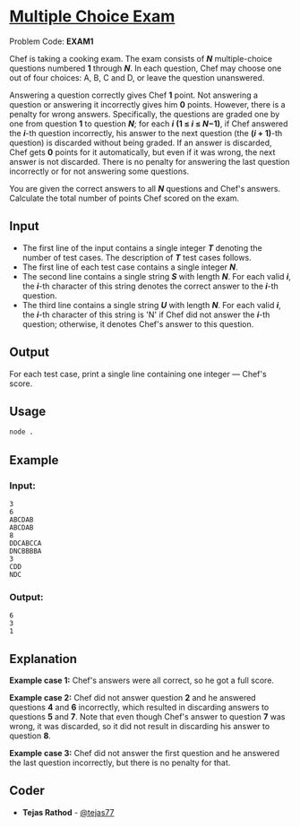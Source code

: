
# [Multiple Choice Exam](https://www.codechef.com/problems/EXAM1)
Problem Code: **EXAM1**

Chef is taking a cooking exam. The exam consists of **_N_** multiple-choice questions numbered **1** through **_N_**. In each question, Chef may choose one out of four choices: A, B, C and D, or leave the question unanswered.

Answering a question correctly gives Chef **1** point. Not answering a question or answering it incorrectly gives him **0** points. However, there is a penalty for wrong answers. Specifically, the questions are graded one by one from question **1** to question **_N_**; for each **_i_** **(1 ≤ _i_ ≤ _N_−1)**, if Chef answered the **_i_**-th question incorrectly, his answer to the next question (the **(_i_ + 1)**-th question) is discarded without being graded. If an answer is discarded, Chef gets **0** points for it automatically, but even if it was wrong, the next answer is not discarded. There is no penalty for answering the last question incorrectly or for not answering some questions.

You are given the correct answers to all **_N_** questions and Chef's answers. Calculate the total number of points Chef scored on the exam.

## Input

- The first line of the input contains a single integer **_T_** denoting the number of test cases. The description of **_T_** test cases follows.
- The first line of each test case contains a single integer **_N_**.
- The second line contains a single string **_S_** with length **_N_**. For each valid **_i_**, the **_i_**-th character of this string denotes the correct answer to the **_i_**-th question.
- The third line contains a single string **_U_** with length **_N_**. For each valid **_i_**, the **_i_**-th character of this string is 'N' if Chef did not answer the **_i_**-th question; otherwise, it denotes Chef's answer to this question.

## Output

For each test case, print a single line containing one integer — Chef's score.

## Usage
```sh
node .
```
## Example
### Input:
```
3
6
ABCDAB
ABCDAB
8
DDCABCCA
DNCBBBBA
3
CDD
NDC
```
### Output:
```
6
3
1
```
## Explanation

**Example case 1:** Chef's answers were all correct, so he got a full score.

**Example case 2:** Chef did not answer question **2** and he answered questions **4** and **6** incorrectly, which resulted in discarding answers to questions **5** and **7**. Note that even though Chef's answer to question **7** was wrong, it was discarded, so it did not result in discarding his answer to question **8**.

**Example case 3:** Chef did not answer the first question and he answered the last question incorrectly, but there is no penalty for that.

## Coder

* **Tejas Rathod** - [@tejas77](https://github.com/tejas77)
